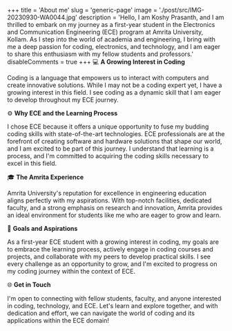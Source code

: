 +++
title = 'About me'
slug = 'generic-page'
image = './post/src/IMG-20230930-WA0044.jpg'
description = 'Hello, I am Koshy Prasanth, and I am thrilled to embark on my journey as a first-year student in the Electronics and Communication Engineering (ECE) program at Amrita University, Kollam. As I step into the world of academia and engineering, I bring with me a deep passion for coding, electronics, and technology, and I am eager to share this enthusiasm with my fellow students and professors.'
disableComments = true
+++
💻 **A Growing Interest in Coding**

Coding is a language that empowers us to interact with computers and create innovative solutions. While I may not be a coding expert yet, I have a growing interest in this field. I see coding as a dynamic skill that I am eager to develop throughout my ECE journey.

⚙️ **Why ECE and the Learning Process**

I chose ECE because it offers a unique opportunity to fuse my budding coding skills with state-of-the-art technologies. ECE professionals are at the forefront of creating software and hardware solutions that shape our world, and I am excited to be part of this journey. I understand that learning is a process, and I'm committed to acquiring the coding skills necessary to excel in this field.

🎓 **The Amrita Experience**

Amrita University's reputation for excellence in engineering education aligns perfectly with my aspirations. With top-notch facilities, dedicated faculty, and a strong emphasis on research and innovation, Amrita provides an ideal environment for students like me who are eager to grow and learn.

🌟 **Goals and Aspirations**

As a first-year ECE student with a growing interest in coding, my goals are to embrace the learning process, actively engage in coding courses and projects, and collaborate with my peers to develop practical skills. I see every challenge as an opportunity to grow, and I'm excited to progress on my coding journey within the context of ECE.

🌐 **Get in Touch**

I'm open to connecting with fellow students, faculty, and anyone interested in coding, technology, and ECE. Let's learn and explore together, and with dedication and effort, we can navigate the world of coding and its applications within the ECE domain!
 